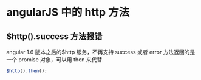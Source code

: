 <!-- Date: 2016-07-22 02:20:59 -->

# angularJS 中的 http 方法

## $http().success 方法报错

angular 1.6 版本之后的$http 服务，不再支持 success 或者 error 方法返回的是一个 promise 对象，可以用 then 来代替

```js
$http().then();
```
